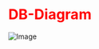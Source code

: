<h1 style="color: red;">DB-Diagram</h1>

![Image](https://github.com/user-attachments/assets/dcb864ab-2a06-4cfc-ae4a-ca44e21545b7)
